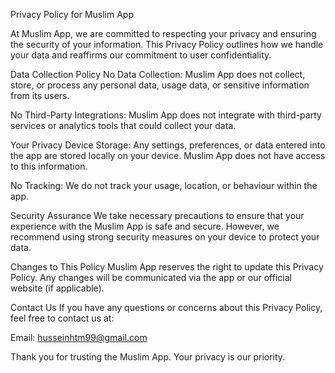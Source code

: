 Privacy Policy for Muslim App

At Muslim App, we are committed to respecting your privacy and ensuring the security of your information. This Privacy Policy outlines how we handle your data and reaffirms our commitment to user confidentiality.

Data Collection Policy
No Data Collection:
Muslim App does not collect, store, or process any personal data, usage data, or sensitive information from its users.

No Third-Party Integrations:
Muslim App does not integrate with third-party services or analytics tools that could collect your data.

Your Privacy
Device Storage:
Any settings, preferences, or data entered into the app are stored locally on your device. Muslim App does not have access to this information.

No Tracking:
We do not track your usage, location, or behaviour within the app.

Security Assurance
We take necessary precautions to ensure that your experience with the Muslim App is safe and secure. However, we recommend using strong security measures on your device to protect your data.

Changes to This Policy
Muslim App reserves the right to update this Privacy Policy. Any changes will be communicated via the app or our official website (if applicable).

Contact Us
If you have any questions or concerns about this Privacy Policy, feel free to contact us at:

Email: husseinhtm99@gmail.com

Thank you for trusting the Muslim App. Your privacy is our priority.
